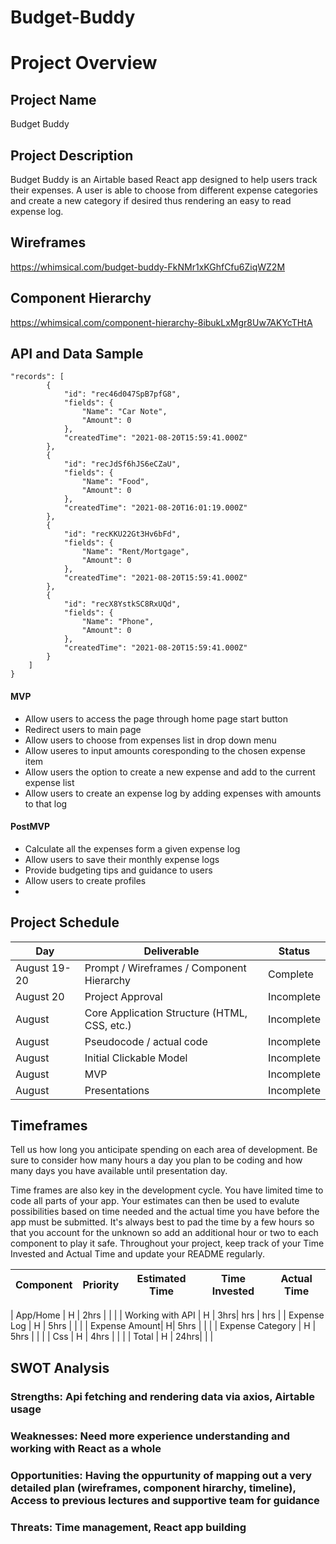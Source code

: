 # Budget-Buddy

# Project Overview

## Project Name
Budget Buddy

## Project Description

Budget Buddy is an Airtable based React app designed to help users track their expenses. 
A user is able to choose from different expense categories and create a new category if desired thus rendering an easy to read expense log.  

## Wireframes

https://whimsical.com/budget-buddy-FkNMr1xKGhfCfu6ZiqWZ2M

## Component Hierarchy

https://whimsical.com/component-hierarchy-8ibukLxMgr8Uw7AKYcTHtA

## API and Data Sample


```
"records": [
        {
            "id": "rec46d047SpB7pfG8",
            "fields": {
                "Name": "Car Note",
                "Amount": 0
            },
            "createdTime": "2021-08-20T15:59:41.000Z"
        },
        {
            "id": "recJdSf6hJS6eCZaU",
            "fields": {
                "Name": "Food",
                "Amount": 0
            },
            "createdTime": "2021-08-20T16:01:19.000Z"
        },
        {
            "id": "recKKU22Gt3Hv6bFd",
            "fields": {
                "Name": "Rent/Mortgage",
                "Amount": 0
            },
            "createdTime": "2021-08-20T15:59:41.000Z"
        },
        {
            "id": "recX8YstkSC8RxUQd",
            "fields": {
                "Name": "Phone",
                "Amount": 0
            },
            "createdTime": "2021-08-20T15:59:41.000Z"
        }
    ]
}
```


#### MVP 


- Allow users to access the page through home page start button
-  Redirect users to main page 
-  Allow users to choose from expenses list in drop down menu
-  Allow useres to input amounts coresponding to the chosen expense item
-  Allow users the option to create a new expense and add to the current expense list
-  Allow users to create an expense log by adding expenses with amounts to that log

#### PostMVP  

- Calculate all the expenses form a given expense log
- Allow users to save their monthly expense logs
- Provide budgeting tips and guidance to users 
- Allow users to create profiles
- 

## Project Schedule


|  Day | Deliverable | Status
|---|---| ---|
|August 19-20| Prompt / Wireframes / Component Hierarchy | Complete
|August 20| Project Approval | Incomplete
|August | Core Application Structure (HTML, CSS, etc.) | Incomplete
|August | Pseudocode / actual code | Incomplete
|August | Initial Clickable Model  | Incomplete
|August | MVP | Incomplete
|August | Presentations | Incomplete

## Timeframes

Tell us how long you anticipate spending on each area of development. Be sure to consider how many hours a day you plan to be coding and how many days you have available until presentation day.

Time frames are also key in the development cycle.  You have limited time to code all parts of your app.  Your estimates can then be used to evalute possibilities based on time needed and the actual time you have before the app must be submitted. It's always best to pad the time by a few hours so that you account for the unknown so add an additional hour or two to each component to play it safe. Throughout your project, keep track of your Time Invested and Actual Time and update your README regularly.

| Component | Priority | Estimated Time | Time Invested | Actual Time |
| --- | :---: |  :---: | :---: | :---: |

| App/Home | H | 2hrs  |    |   |
| Working with API | H | 3hrs| hrs | hrs |
| Expense Log | H |  5hrs |   |   |
| Expense Amount| H| 5hrs |   |   |
| Expense Category | H | 5hrs |    |  |
| Css | H |  4hrs |     |     |
| Total | H | 24hrs|  |  |

## SWOT Analysis

### Strengths: Api fetching and rendering data via axios, Airtable usage

### Weaknesses: Need more experience understanding and working with React as a whole

### Opportunities: Having the oppurtunity of  mapping out a very detailed plan (wireframes, component hirarchy, timeline), Access to previous lectures and supportive team for guidance

### Threats:  Time management, React app building
